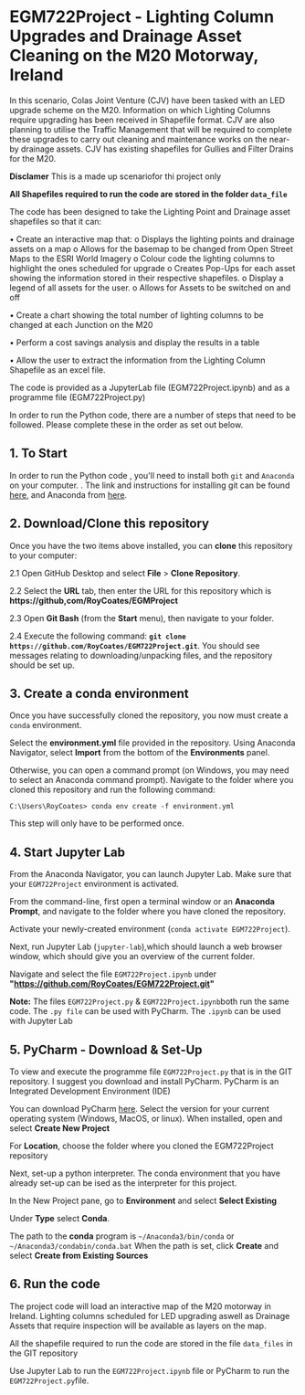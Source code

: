 # EGM722Project - Lighting Column Upgrades and Drainage Asset Cleaning on the M20 Motorway, Ireland
In this scenario, Colas Joint Venture (CJV) have been tasked with an LED upgrade scheme on the M20. Information on which Lighting Columns require upgrading has been received in Shapefile format. 
CJV are also planning to utilise the Traffic Management that will be required to complete these upgrades to carry out cleaning and maintenance works on the near-by drainage assets. 
CJV has existing shapefiles for Gullies and Filter Drains for the M20.

__Disclamer__ This is a made up scenariofor thi project only

__All Shapefiles required to run the code are stored in the folder `data_file`__

The code has been designed to take the Lighting Point and Drainage asset shapefiles so that it can:

•	Create an interactive map that:
o	Displays the lighting points and drainage assets on a map
o	Allows for the basemap to be changed from Open Street Maps to the ESRI World Imagery
o	Colour code the lighting columns to highlight the ones scheduled for upgrade
o	Creates Pop-Ups for each asset showing the information stored in their respective shapefiles.
o	Display a legend of all assets for the user.
o	Allows for Assets to be switched on and off 

•	Create a chart showing the total number of lighting columns to be changed at each Junction on the M20

•	Perform a cost savings analysis and display the results in a table

•	Allow the user to extract the information from the Lighting Column Shapefile as an excel file.

The code is provided as a JupyterLab file (EGM722Project.ipynb) and as a programme file (EGM722Project.py)

In order to run the Python code, there are a number of steps that need to be followed. Please complete these in the order as set out below.

## 1. To Start

In order to run the Python code , you'll need to install both `git` and `Anaconda` on your computer. . The link and instructions for installing git can be found [here](https://git-scm.com/downloads), 
and Anaconda from [here](https://docs.anaconda.com/anaconda/install/). 

## 2. Download/Clone this repository

Once you have the two items above installed, you can __clone__ this repository to your computer:
   
   2.1 Open GitHub Desktop and select __File__ > __Clone Repository__. 
   
   2.2 Select the __URL__ tab, then enter the URL for this repository which is __https://github,com/RoyCoates/EGMProject__
   
   2.3 Open __Git Bash__ (from the __Start__ menu), then navigate to your folder.
   
   2.4 Execute the following command: __`git clone https://github.com/RoyCoates/EGM722Project.git`__. 
   You should see messages relating to downloading/unpacking files, and the repository should be set up.

## 3. Create a conda environment

Once you have successfully cloned the repository, you now must create a `conda` environment.

Select the __environment.yml__ file provided in the repository. Using Anaconda Navigator,
select __Import__ from the bottom of the __Environments__ panel. 

Otherwise, you can open a command prompt (on Windows, you may need to select an Anaconda command prompt). Navigate
to the folder where you cloned this repository and run the following command:

```
C:\Users\RoyCoates> conda env create -f environment.yml
```

This step will only have to be performed once.

## 4. Start Jupyter Lab 

From the Anaconda Navigator, you can launch Jupyter Lab. Make sure that your `EGM722Project` environment is activated.

From the command-line, first open a terminal window or an __Anaconda Prompt__, and navigate to the folder where you have
cloned the repository.

Activate your newly-created environment (`conda activate EGM722Project`). 

Next, run Jupyter Lab (`jupyter-lab`),which should launch a web browser window, which should give you an overview of the current folder. 

Navigate and select the file `EGM722Project.ipynb` under __"https://github.com/RoyCoates/EGM722Project.git"__ 

__Note:__ The files `EGM722Project.py` & `EGM722Project.ipynb`both run the same code. The `.py file` can be used with PyCharm. The `.ipynb` can be used with Jupyter Lab

## 5. PyCharm - Download & Set-Up

To view and execute the programme file `EGM722Project.py` that is in the GIT repository. I suggest you download and install PyCharm. PyCharm is an Integrated Development Environment (IDE)

You can download PyCharm [here](https://www.jetbrains.com/pycharm/download/other.html). Select the version for your current operating system (Windows, MacOS, or linux). 
When installed, open and select __Create New Project__

For __Location__, choose the folder where you cloned the EGM722Project repository

Next, set-up a python interpreter. The conda environment that you have already set-up  can be ised as the interpreter for this project. 

In the New Project pane, go to __Environment__ and select __Select Existing__

Under __Type__ select __Conda__. 

The path to the __conda__ program is `~/Anaconda3/bin/conda` or `~/Anaconda3/condabin/conda.bat`
When the path is set, click __Create__ and select __Create from Existing Sources__

## 6. Run the code
The project code will load an interactive map of the M20 motorway in Ireland. Lighting columns scheduled for LED upgrading aswell as Drainage Assets that require inspection will be available as layers on the map.

All the shapefile required to run the code are stored in the file `data_files` in the GIT repository

Use Jupyter Lab  to run the `EGM722Project.ipynb` file or PyCharm to run the `EGM722Project.py`file.
